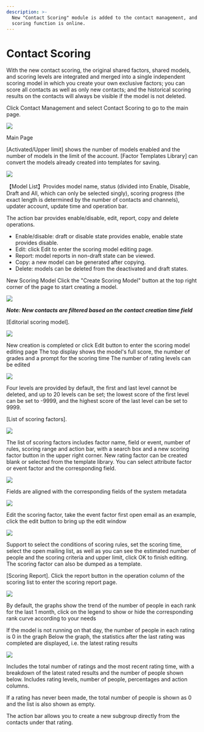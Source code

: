 ```yaml
---
description: >-
  New "Contact Scoring" module is added to the contact management, and the new
  scoring function is online.
---
```


# Contact Scoring

With the new contact scoring, the original shared factors, shared models, and scoring levels are integrated and merged into a single independent scoring model in which you create your own exclusive factors; you can score all contacts as well as only new contacts; and the historical scoring results on the contacts will always be visible if the model is not deleted.

Click Contact Management and select Contact Scoring to go to the main page.

![](<.gitbook/assets/image (649).png>)

Main Page&#x20;

&#x20;\[Activated/Upper limit] shows the number of models enabled and the number of models in the limit of the account. \[Factor Templates Library] can convert the models already created into templates for saving.

![](<.gitbook/assets/image (640).png>)

【Model List】Provides model name, status (divided into Enable, Disable, Draft and All, which can only be selected singly), scoring progress (the exact length is determined by the number of contacts and channels), updater account, update time and operation bar.&#x20;

The action bar provides enable/disable, edit, report, copy and delete operations.&#x20;

* Enable/disable: draft or disable state provides enable, enable state provides disable.
* &#x20;Edit: click Edit to enter the scoring model editing page.&#x20;
* Report: model reports in non-draft state can be viewed.&#x20;
* Copy: a new model can be generated after copying.&#x20;
* Delete: models can be deleted from the deactivated and draft states.&#x20;

New Scoring Model Click the "Create Scoring Model" button at the top right corner of the page to start creating a model.

![](<.gitbook/assets/image (647).png>)

_**Note: New contacts are filtered based on the contact creation time field**_

\[Editorial scoring model].

![](<.gitbook/assets/image (648).png>)

New creation is completed or click Edit button to enter the scoring model editing page The top display shows the model's full score, the number of grades and a prompt for the scoring time The number of rating levels can be edited

![](<.gitbook/assets/image (644).png>)

Four levels are provided by default, the first and last level cannot be deleted, and up to 20 levels can be set; the lowest score of the first level can be set to -9999, and the highest score of the last level can be set to 9999.

\[List of scoring factors].

![](<.gitbook/assets/image (646).png>)

The list of scoring factors includes factor name, field or event, number of rules, scoring range and action bar, with a search box and a new scoring factor button in the upper right corner. New rating factor can be created blank or selected from the template library. You can select attribute factor or event factor and the corresponding field.

![](<.gitbook/assets/image (639).png>)

Fields are aligned with the corresponding fields of the system metadata

![](<.gitbook/assets/image (637).png>)

Edit the scoring factor, take the event factor first open email as an example, click the edit button to bring up the edit window

![](<.gitbook/assets/image (642).png>)

Support to select the conditions of scoring rules, set the scoring time, select the open mailing list, as well as you can see the estimated number of people and the scoring criteria and upper limit, click OK to finish editing. The scoring factor can also be dumped as a template.&#x20;

\[Scoring Report]. Click the report button in the operation column of the scoring list to enter the scoring report page.

![](<.gitbook/assets/image (645).png>)

By default, the graphs show the trend of the number of people in each rank for the last 1 month, click on the legend to show or hide the corresponding rank curve according to your needs

If the model is not running on that day, the number of people in each rating is 0 in the graph Below the graph, the statistics after the last rating was completed are displayed, i.e. the latest rating results

![](<.gitbook/assets/image (656).png>)

Includes the total number of ratings and the most recent rating time, with a breakdown of the latest rated results and the number of people shown below. Includes rating levels, number of people, percentages and action columns.&#x20;

If a rating has never been made, the total number of people is shown as 0 and the list is also shown as empty.&#x20;

The action bar allows you to create a new subgroup directly from the contacts under that rating.

